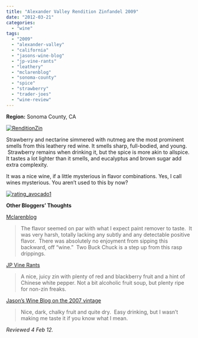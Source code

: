 ```yaml
---
title: "Alexander Valley Rendition Zinfandel 2009"
date: "2012-03-21"
categories: 
  - "wine"
tags: 
  - "2009"
  - "alexander-valley"
  - "california"
  - "jasons-wine-blog"
  - "jp-vine-rants"
  - "leathery"
  - "mclarenblog"
  - "sonoma-county"
  - "spice"
  - "strawberry"
  - "trader-joes"
  - "wine-review"
---
```


**Region:** Sonoma County, CA

[![](http://s3.amazonaws.com/thegourmez-wpmedia/2012/03/RenditionZin.jpg "RenditionZin")](http://s3.amazonaws.com/thegourmez-wpmedia/2012/03/RenditionZin.jpg)

Strawberry and nectarine simmered with nutmeg are the most prominent smells from this leathery red wine. It smells sharp, full-bodied, and young.  Strawberry remains when drinking it, but the spice is more akin to allspice. It tastes a lot lighter than it smells, and eucalyptus and brown sugar add extra complexity.

It was a nice wine, if a little mysterious in flavor combinations. Yes, I call wines mysterious. You aren’t used to this by now?

[![](http://s3.amazonaws.com/thegourmez-wpmedia/2009/02/rating_avocado1.gif "rating_avocado1")](http://s3.amazonaws.com/thegourmez-wpmedia/2009/02/rating_avocado1.gif)

**Other Bloggers’ Thoughts**

[Mclarenblog](http://mclarenblog.com/?p=1577)

> The flavor seemed on par with what I expect paint remover to taste.  It was very harsh, totally lacking any subtly and any detectable positive flavor.  There was absolutely no enjoyment from sipping this backward, off “wine.”  Two Buck Chuck is a step up from this rasp drippings.

[JP Vine Rants](http://jpvinerants.blogspot.com/2011/07/low-buck-reds-part-1-old-standbys.html)

> A nice, juicy zin with plenty of red and blackberry fruit and a hint of Chinese white pepper. Not a bit alcoholic fruit soup, but plenty ripe for non-zin freaks.

[Jason’s Wine Blog on the 2007 vintage](http://jasonswineblog.com/2009/02/21/trader-joes-wine-reviews-clearing-the-queue/)

> Nice, dark, chalky fruit and quite dry.  Easy drinking, but I wasn’t making me taste it if you know what I mean.

_Reviewed 4 Feb 12._
